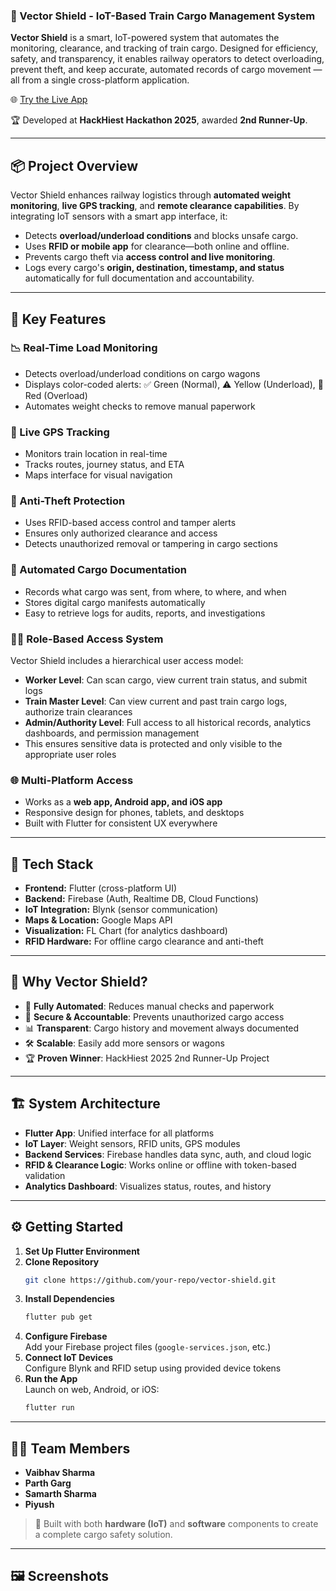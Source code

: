 ### 🚆 Vector Shield - IoT-Based Train Cargo Management System

**Vector Shield** is a smart, IoT-powered system that automates the monitoring, clearance, and tracking of train cargo. Designed for efficiency, safety, and transparency, it enables railway operators to detect overloading, prevent theft, and keep accurate, automated records of cargo movement — all from a single cross-platform application.

🌐 [Try the Live App](https://vector-shield-io-t-based-train-cargo-managment-system.vercel.app/)

🏆 Developed at **HackHiest Hackathon 2025**, awarded **2nd Runner-Up**.

---

## 📦 Project Overview

Vector Shield enhances railway logistics through **automated weight monitoring**, **live GPS tracking**, and **remote clearance capabilities**. By integrating IoT sensors with a smart app interface, it:

- Detects **overload/underload conditions** and blocks unsafe cargo.
- Uses **RFID or mobile app** for clearance—both online and offline.
- Prevents cargo theft via **access control and live monitoring**.
- Logs every cargo's **origin, destination, timestamp, and status** automatically for full documentation and accountability.

---

## 🚀 Key Features

### 📉 Real-Time Load Monitoring
- Detects overload/underload conditions on cargo wagons
- Displays color-coded alerts: ✅ Green (Normal), ⚠️ Yellow (Underload), 🚫 Red (Overload)
- Automates weight checks to remove manual paperwork

### 📍 Live GPS Tracking
- Monitors train location in real-time
- Tracks routes, journey status, and ETA
- Maps interface for visual navigation

### 🔐 Anti-Theft Protection
- Uses RFID-based access control and tamper alerts
- Ensures only authorized clearance and access
- Detects unauthorized removal or tampering in cargo sections

### 📄 Automated Cargo Documentation
- Records what cargo was sent, from where, to where, and when
- Stores digital cargo manifests automatically
- Easy to retrieve logs for audits, reports, and investigations

### 🧑‍💼 Role-Based Access System
Vector Shield includes a hierarchical user access model:
- **Worker Level**: Can scan cargo, view current train status, and submit logs
- **Train Master Level**: Can view current and past train cargo logs, authorize train clearances
- **Admin/Authority Level**: Full access to all historical records, analytics dashboards, and permission management
- This ensures sensitive data is protected and only visible to the appropriate user roles

### 🌐 Multi-Platform Access
- Works as a **web app, Android app, and iOS app**
- Responsive design for phones, tablets, and desktops
- Built with Flutter for consistent UX everywhere

---

## 🧰 Tech Stack

- **Frontend:** Flutter (cross-platform UI)
- **Backend:** Firebase (Auth, Realtime DB, Cloud Functions)
- **IoT Integration:** Blynk (sensor communication)
- **Maps & Location:** Google Maps API
- **Visualization:** FL Chart (for analytics dashboard)
- **RFID Hardware:** For offline cargo clearance and anti-theft

---

## 🌟 Why Vector Shield?

- 🔄 **Fully Automated**: Reduces manual checks and paperwork
- 🔐 **Secure & Accountable**: Prevents unauthorized cargo access
- 📊 **Transparent**: Cargo history and movement always documented
- 🛠️ **Scalable**: Easily add more sensors or wagons
- 🏆 **Proven Winner**: HackHiest 2025 2nd Runner-Up Project

---

## 🏗️ System Architecture

- **Flutter App**: Unified interface for all platforms
- **IoT Layer**: Weight sensors, RFID units, GPS modules
- **Backend Services**: Firebase handles data sync, auth, and cloud logic
- **RFID & Clearance Logic**: Works online or offline with token-based validation
- **Analytics Dashboard**: Visualizes status, routes, and history

---

## ⚙️ Getting Started

1. **Set Up Flutter Environment**
2. **Clone Repository**  
   ```bash
   git clone https://github.com/your-repo/vector-shield.git
   ```
3. **Install Dependencies**  
   ```bash
   flutter pub get
   ```
4. **Configure Firebase**  
   Add your Firebase project files (`google-services.json`, etc.)
5. **Connect IoT Devices**  
   Configure Blynk and RFID setup using provided device tokens
6. **Run the App**  
   Launch on web, Android, or iOS:
   ```bash
   flutter run
   ```

---

## 👨‍💻 Team Members

- **Vaibhav Sharma**
- **Parth Garg**
- **Samarth Sharma**
- **Piyush**

> 🚆 Built with both **hardware (IoT)** and **software** components to create a complete cargo safety solution.

---

## 🖼️ Screenshots

